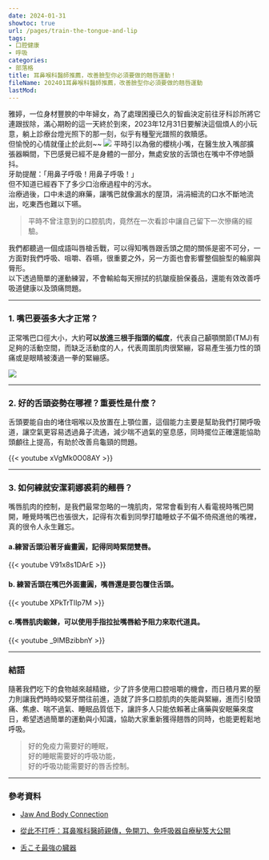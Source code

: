 ```yaml
---
date: 2024-01-31
showtoc: true
url: /pages/train-the-tongue-and-lip
tags:
- 口腔健康
- 呼吸
categories:
- 部落格
title: 耳鼻喉科醫師推薦，改善臉型你必須要做的翹唇運動！
fileName: 202401耳鼻喉科醫師推薦，改善臉型你必須要做的翹唇運動
lastMod: 
---
```

雅婷，一位身材豐腴的中年婦女，為了處理困擾已久的智齒決定前往牙科診所將它連跟拔除，滿心期盼的這一天終於到來，2023年12月31日要解決這個煩人的小玩意，躺上診療台燈光照下的那一刻，似乎有種聖光譜照的救贖感。  
但愉悅的心情就僅止於此刻~~ 
![](https://cdn.jsdelivr.net/gh/xiang0805/1u3ru4wj6qu04@main/2023-img/202401-1.jpg) 
平時引以為傲的櫻桃小嘴，在醫生放入嘴部擴張器瞬間，下巴感覺已經不是身體的一部分，無處安放的舌頭也在嘴中不停地顫抖。  
牙助提醒：「用鼻子呼吸！用鼻子呼吸！」  
但不知道已經吞下了多少口治療過程中的污水。  
治療過後，口中未退的麻藥，讓嘴巴就像漏水的屋頂，涓涓細流的口水不斷地流出，吃東西也難以下嚥。

>平時不曾注意到的口腔肌肉，竟然在一次看診中讓自己留下一次慘痛的經驗。

我們都聽過一個成語叫唇槍舌戰，可以得知嘴唇跟舌頭之間的關係是密不可分，一方面對我們呼吸、咀嚼、吞嚥，很重要之外，另一方面也會影響整個臉型的輪廓與脣形。  
以下透過簡單的運動練習，不會輸給每天擦拭的抗皺瘦臉保養品，還能有效改善呼吸道健康以及頭痛問題。

---

### 1. 嘴巴要張多大才正常？


正常嘴巴口徑大小，大約**可以放進三根手指頭的幅度**，代表自己顳顎關節(TMJ)有足夠的活動空間，而缺乏活動度的人，代表周圍肌肉很緊繃，容易產生張力性的頭痛或是眼睛被湊過一拳的緊繃感。

![](https://cdn.jsdelivr.net/gh/xiang0805/1u3ru4wj6qu04@main/2023-img/jaw-test-202401311040520.jpg)



---

### 2. 好的舌頭姿勢在哪裡？重要性是什麼？

舌頭要能自由的堵住咽喉以及放置在上顎位置，這個能力主要是幫助我們打開呼吸道，讓空氣更容易透過鼻子流通，減少喘不過氣的窒息感，同時擺位正確還能協助頭顱往上提高，有助於改善烏龜頸的問題。

{{< youtube xVgMk0O08AY >}}

---

### 3. 如何練就安潔莉娜裘莉的翹唇？

嘴唇肌肉的控制，是我們最常忽略的一塊肌肉，常常會看到有人看電視時嘴巴開開，睡覺時嘴巴也張很大，記得有次看到同學打瞌睡蚊子不偏不倚飛進他的嘴裡，真的很令人永生難忘。

#### a.練習舌頭沿著牙齒畫圓，記得同時緊閉雙唇。

{{< youtube V91x8s1DArE >}}

#### b. 練習舌頭在嘴巴外面畫圓，嘴唇還是要包覆住舌頭。

{{< youtube XPkTrTIIp7M >}}

#### c.嘴唇肌肉鍛鍊，可以使用手指拉扯嘴唇給予阻力來取代道具。

{{< youtube _9IMBzibbnY >}}

---

### 結語

隨著我們吃下的食物越來越精緻，少了許多使用口腔咀嚼的機會，而日積月累的壓力則讓我們時時咬緊牙關往前進，造就了許多口腔肌肉的失能與緊繃，進而引發頭痛、焦慮、喘不過氣、睡眠品質低下，讓許多人只能依賴著止痛藥與安眠藥來度日，希望透過簡單的運動與小知識，協助大家重新獲得翹唇的同時，也能更輕鬆地呼吸。

>好的免疫力需要好的睡眠，  
>好的睡眠需要好的呼吸功能，  
>好的呼吸功能需要好的唇舌控制。

---

### 參考資料

* [Jaw And Body Connection](https://education.posturepro.co/products/jaw-and-body-connection)

* [從此不打呼：耳鼻喉科醫師親傳，免開刀、免呼吸器自療秘笈大公開](https://avividseo.kingstone.com.tw/avivid/product/detail/2014150496734/%E5%BE%9E%E6%AD%A4%E4%B8%8D%E6%89%93%E5%91%BC%EF%BC%9A%E8%80%B3%E9%BC%BB%E5%96%89%E7%A7%91%E9%86%AB%E5%B8%AB%E8%A6%AA%E5%82%B3%EF%BC%8C%E5%85%8D%E9%96%8B%E5%88%80%E3%80%81%E5%85%8D%E5%91%BC%E5%90%B8%E5%99%A8%E8%87%AA%E7%99%82%E7%A7%98%E7%AC%88%E5%A4%A7%E5%85%AC%E9%96%8B)

* [舌こそ最強の臓器](https://www.eslite.com/product/1001357607385955)
